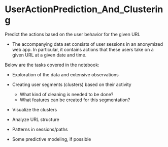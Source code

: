 # UserActionPrediction_And_Clustering

Predict the actions based on the user behavior for the given URL

* The accompanying data set consists of user sessions in an anonymized web app. In particular, it contains actions that these users take on a given URL at a given date and time.

Below are the tasks covered in the notebook:

* Exploration of the data and extensive observations
* Creating user segments (clusters) based on their activity
  * What kind of cleaning is needed to be done?
  * What features can be created for this segmentation?
 
* Visualize the clusters
* Analyze URL structure
* Patterns in sessions/paths
* Some predictive modeling, if possible

